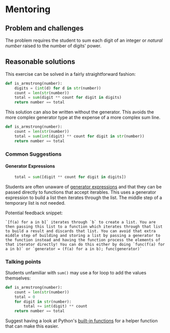 # Mentoring

## Problem and challenges

The problem requires the student to sum each digit of an integer or _natural number_ raised to the number of digits' power.

## Reasonable solutions

This exercise can be solved in a fairly straightforward fashion:

```python
def is_armstrong(number):
    digits = (int(d) for d in str(number))
    count = len(str(number))
    total = sum(digit ** count for digit in digits)
    return number == total
```

This solution can also be written without the generator.
This avoids the more complex generator type at the expense of a more complex sum line.

```python
def is_armstrong(number):
    count = len(str(number))
    total = sum(int(digit) ** count for digit in str(number))
    return number == total
```

### Common Suggestions

#### Generator Expressions

```python
    total = sum([digit ** count for digit in digits])
```

Students are often unaware of [generator expressions](https://www.python.org/dev/peps/pep-0289/) and that they can be passed directly to functions that accept iterables.
This uses a generator expression to build a list then iterates through the list.
The middle step of a temporary list is not needed.

Potential feedback snippet:

```
`[f(a) for a in b]` iterates through `b` to create a list. You are then passing this list to a function which iterates through that list to build a result and discards that list. You can avoid that extra middle step of building and storing a list by passing a generator to the function instead and having the function process the elements of that iterator directly! You can do this either by doing `func(f(a) for a in b)` or `generator = (f(a) for a in b); func(generator)`
```

### Talking points

Students unfamiliar with `sum()` may use a for loop to add the values themselves:

```python
def is_armstrong(number):
    count = len(str(number))
    total = 0
    for digit in str(number):
        total += int(digit) ** count
    return number == total
```

Suggest having a look at Python's [built-in functions](https://docs.python.org/3/library/functions.html) for a helper function that can make this easier.

